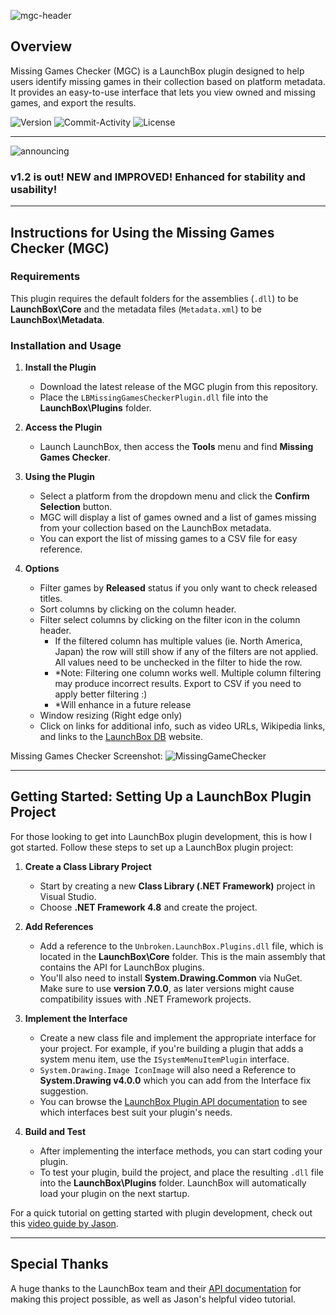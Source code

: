 ![mgc-header](https://github.com/user-attachments/assets/c45549b3-a256-46c0-ba15-6c6800912a0d)
## Overview

Missing Games Checker (MGC) is a LaunchBox plugin designed to help users identify missing games in their collection based on platform metadata. It provides an easy-to-use interface that lets you view owned and missing games, and export the results.

![Version](https://img.shields.io/github/v/release/jprinz-cc/LBMissingGamesCheckerPlugin?include_prereleases)
![Commit-Activity](https://img.shields.io/github/commit-activity/t/jprinz-cc/LBMissingGamesCheckerPlugin)
![License](https://img.shields.io/github/license/jprinz-cc/LBMissingGamesCheckerPlugin)

---
![announcing](https://github.com/user-attachments/assets/244300db-4430-4333-866d-3fd4568a0c40)  
### v1.2 is out! NEW and IMPROVED! Enhanced for stability and usability!
---
## Instructions for Using the Missing Games Checker (MGC)
### Requirements
This plugin requires the default folders for the assemblies (`.dll`) to be **LaunchBox\Core** and the metadata files (`Metadata.xml`) to be **LaunchBox\Metadata**.

### Installation and Usage
1. **Install the Plugin**
   - Download the latest release of the MGC plugin from this repository.
   - Place the `LBMissingGamesCheckerPlugin.dll` file into the **LaunchBox\Plugins** folder.

2. **Access the Plugin**
   - Launch LaunchBox, then access the **Tools** menu and find **Missing Games Checker**.

3. **Using the Plugin**
   - Select a platform from the dropdown menu and click the **Confirm Selection** button.
   - MGC will display a list of games owned and a list of games missing from your collection based on the LaunchBox metadata.
   - You can export the list of missing games to a CSV file for easy reference.

4. **Options**
   - Filter games by **Released** status if you only want to check released titles.
   - Sort columns by clicking on the column header.
   - Filter select columns by clicking on the filter icon in the column header.
      - If the filtered column has multiple values (ie. North America, Japan) the row will still show if any of the filters are not applied. All values need to be unchecked in the filter to hide the row.
      - *Note: Filtering one column works well. Multiple column filtering may produce incorrect results. Export to CSV if you need to apply better filtering :)
      - *Will enhance in a future release
   - Window resizing (Right edge only)
   - Click on links for additional info, such as video URLs, Wikipedia links, and links to the [LaunchBox DB](https://gamesdb.launchbox-app.com/) website.

Missing Games Checker Screenshot:
![MissingGameChecker](https://github.com/user-attachments/assets/6e3e9c5d-2d50-4671-8bea-09e73bad6e74)

---

## Getting Started: Setting Up a LaunchBox Plugin Project

For those looking to get into LaunchBox plugin development, this is how I got started.
Follow these steps to set up a LaunchBox plugin project:

1. **Create a Class Library Project**
   - Start by creating a new **Class Library (.NET Framework)** project in Visual Studio.
   - Choose **.NET Framework 4.8** and create the project.

2. **Add References**
   - Add a reference to the `Unbroken.LaunchBox.Plugins.dll` file, which is located in the **LaunchBox\Core** folder. This is the main assembly that contains the API for LaunchBox plugins.
   - You'll also need to install **System.Drawing.Common** via NuGet. Make sure to use **version 7.0.0**, as later versions might cause compatibility issues with .NET Framework projects.

3. **Implement the Interface**
   - Create a new class file and implement the appropriate interface for your project. For example, if you're building a plugin that adds a system menu item, use the `ISystemMenuItemPlugin` interface.
   - `System.Drawing.Image IconImage` will also need a Reference to **System.Drawing v4.0.0** which you can add from the Interface fix suggestion.
   - You can browse the [LaunchBox Plugin API documentation](https://pluginapi.launchbox-app.com/) to see which interfaces best suit your plugin's needs.

4. **Build and Test**
   - After implementing the interface methods, you can start coding your plugin.
   - To test your plugin, build the project, and place the resulting `.dll` file into the **LaunchBox\Plugins** folder. LaunchBox will automatically load your plugin on the next startup.

For a quick tutorial on getting started with plugin development, check out this [video guide by Jason](https://youtu.be/U2bFY_c8iGA).

---

## Special Thanks

A huge thanks to the LaunchBox team and their [API documentation](https://pluginapi.launchbox-app.com/) for making this project possible, as well as Jason's helpful video tutorial.
